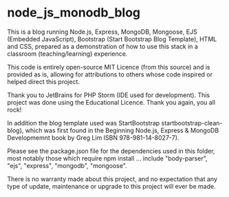 # node_js_monodb_blog

This is a blog running Node.js, Express, MongoDB, Mongoose, EJS (Embedded JavaScript),
Bootstrap (Start Bootstrap Blog Template), HTML and CSS, prepared as a demonstration 
of how to use this stack in a classroom (teaching/learning) experience. 

This code is entirely open-source MIT Licence (from this source) and is provided as is, allowing 
for attributions to others whose code inspired or helped direct this project. 

Thank you to JetBrains for PHP Storm (IDE used for development). This project was done 
using the Educational Licence. Thank you again, you all rock!

In addition the blog template used was StartBootstrap startbootstrap-clean-blog), which was 
first found in the Beginning Node.js, Express & MongoDB Developmemnt book by Greg Lim
ISBN 978-981-14-8027-7). 

Please see the package.json file for the dependencies used in this folder, most notably
those which require npm install ... include "body-parser", "ejs", "express", "mongodb", "mongoose".

There is no warranty made about this project, and no expectation that any  type of update,
maintenance or upgrade to this project will ever be made. 
